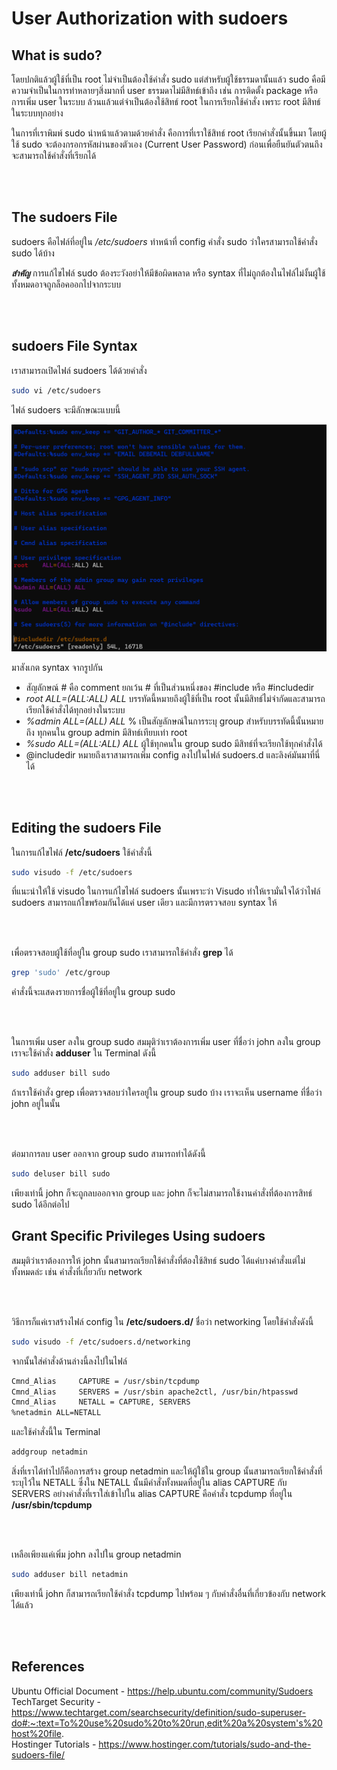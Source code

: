 # User Authorization with sudoers

## What is sudo?

โดยปกติแล้วผู้ใช้ที่เป็น root ไม่จำเป็นต้องใช้คำสั่ง sudo แต่สำหรับผู้ใช้ธรรมดานั้นแล้ว sudo คือมีความจำเป็นในการทำหลายๆสิ่งมากที่ user ธรรมดาไม่มีสิทธ์เข้าถึง เช่น การติดตั้ง package หรือ การเพิ่ม user ในระบบ ล้วนแล้วแต่จำเป็นต้องใช้สิทธ์ root ในการเรียกใช้คำสั่ง เพราะ root มีสิทธ์ในระบบทุกอย่าง

ในการที่เราพิมพ์ sudo นำหน้าแล้วตามด้วยคำสั่ง คือการที่เราใช้สิทธ์ root เรียกคำสั่งนั้นขึ้นมา โดยผู้ใช้ sudo จะต้องกรอกรหัสผ่านของตัวเอง (Current User Password) ก่อนเพื่อยืนยันตัวตนถึงจะสามารถใช้คำสั่งที่เรียกได้

<br><br>

## The sudoers File

sudoers คือไฟล์ที่อยู่ใน */etc/sudoers* ทำหน้าที่ config คำสั่ง sudo ว่าใครสามารถใช้คำสั่ง sudo ได้บ้าง

***สำคัญ***
การแก้ไขไฟล์ sudo ต้องระวังอย่าให้มีข้อผิดพลาด หรือ syntax ที่ไม่ถูกต้องในไฟล์ไม่งั้นผู้ใช้ทั้งหมดอาจถูกล็อคออกไปจากระบบ

<br><br>

## sudoers File Syntax

เราสามารถเปิดไฟล์ sudoers ได้ด้วยคำสั่ง

``` Bash
sudo vi /etc/sudoers
```

ไฟล์ sudoers จะมีลักษณะแบบนี้

![Image](../.assets/sudoers.png)

มาสังเกต syntax จากรูปกัน
- สัญลักษณ์ # คือ comment ยกเว้น # ที่เป็นส่วนหนึ่งของ #include หรือ #includedir
- *root ALL=(ALL:ALL) ALL* บรรทัดนี้หมายถึงผู้ใช้ที่เป็น root นั้นมีสิทธ์ไม่จำกัดและสามารถเรียกใช้คำสั่งได้ทุกอย่างในระบบ
- *%admin ALL=(ALL) ALL* % เป็นสัญลักษณ์ในการระบุ group สำหรับบรรทัดนี้นั้นหมายถึง ทุกคนใน group admin มีสิทธ์เทียบเท่า root
- *%sudo ALL=(ALL:ALL) ALL* ผู้ใช้ทุกคนใน group sudo มีสิทธ์ที่จะเรียกใช้ทุกคำสั่งได้ 
- @includedir หมายถึงเราสามารถเพิ่ม config ลงไปในไฟล์ sudoers.d และลิงค์มันมาที่นี่ได้

<br><br>

## Editing the sudoers File

ในการแก้ไขไฟล์ **/etc/sudoers** ใช้คำสั่งนี้

``` Bash
sudo visudo -f /etc/sudoers
```

ที่แนะนำให้ใช้ visudo ในการแก้ไขไฟล์ sudoers นั้นเพราะว่า Visudo ทำให้เรามั่นใจได้ว่าไฟล์ sudoers สามารถแก้ไขพร้อมกันได้แค่ user เดียว และมีการตรวจสอบ syntax ให้

<br><br>

เพื่อตรวจสอบผู้ใช้ที่อยู่ใน group sudo เราสามารถใช้คำสั่ง **grep** ได้

``` Bash
grep 'sudo' /etc/group
```

คำสั่งนี้จะแสดงรายการชื่อผู้ใช้ที่อยู่ใน group sudo

<br><br>

ในการเพิ่ม user ลงใน group sudo สมมุติว่าเราต้องการเพิ่ม user ที่ชื่อว่า john ลงใน group เราจะใช้คำสั่ง **adduser** ใน Terminal ดังนี้

``` Bash
sudo adduser bill sudo
```

ถ้าเราใช้คำสั่ง grep เพื่อตรวจสอบว่าใครอยู่ใน group sudo บ้าง เราจะเห็น username ที่ชื่อว่า john อยู่ในนั้น

<br><br>

ต่อมาการลบ user ออกจาก group sudo สามารถทำได้ดังนี้

``` Bash
sudo deluser bill sudo
```

เพียงเท่านี้ john ก็จะถูกลบออกจาก group และ john ก็จะไม่สามารถใช้งานคำสั่งที่ต้องการสิทธ์ sudo ได้อีกต่อไป

## Grant Specific Privileges Using sudoers

สมมุติว่าเราต้องการให้ john นั้นสามารถเรียกใช้คำสั่งที่ต้องใช้สิทธ์ sudo ได้แค่บางคำสั่งแต่ไม่ทั้งหมดล่ะ เช่น คำสั่งที่เกี่ยวกับ network

<br><br>

วิธีการก็แค่เราสร้างไฟล์ config ใน 
**/etc/sudoers.d/** ชื่อว่า networking โดยใช้คำสั่งดังนี้

``` Bash
sudo visudo -f /etc/sudoers.d/networking
```

จากนั้นใส่คำสั่งด้านล่างนี้ลงไปในไฟล์

``` Bash
Cmnd_Alias     CAPTURE = /usr/sbin/tcpdump
Cmnd_Alias     SERVERS = /usr/sbin apache2ctl, /usr/bin/htpasswd
Cmnd_Alias     NETALL = CAPTURE, SERVERS
%netadmin ALL=NETALL
```

และใช้คำสั่งนี้ใน Terminal

``` Bash
addgroup netadmin
```

สิ่งที่เราได้ทำไปก็คือการสร้าง group netadmin และให้ผู้ใช้ใน group นั้นสามารถเรียกใช้คำสั่งที่ระบุไว้ใน NETALL ซึ่งใน NETALL นั้นมีคำสั่งทั้งหมดที่อยู่ใน alias CAPTURE กับ SERVERS อย่างคำสั่งที่เราใส่เข้าไปใน alias CAPTURE คือคำสั่ง tcpdump ที่อยู่ใน **/usr/sbin/tcpdump**

<br><br>

เหลือเพียงแค่เพิ่ม john ลงไปใน group netadmin

``` Bash
sudo adduser bill netadmin
```

เพียงเท่านี้ john ก็สามารถเรียกใช้คำสั่ง tcpdump ไปพร้อม ๆ กับคำสั่งอื่นที่เกี่ยวข้องกับ network ได้แล้ว

<br><br>

## References

Ubuntu Official Document - https://help.ubuntu.com/community/Sudoers
<br>TechTarget Security - https://www.techtarget.com/searchsecurity/definition/sudo-superuser-do#:~:text=To%20use%20sudo%20to%20run,edit%20a%20system's%20host%20file.
<br>Hostinger Tutorials - https://www.hostinger.com/tutorials/sudo-and-the-sudoers-file/

